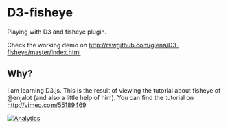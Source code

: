 D3-fisheye
========

Playing with D3 and fisheye plugin.

Check the working demo on http://rawgithub.com/glena/D3-fisheye/master/index.html

Why?
----

I am learning D3.js. This is the result of viewing the tutorial about fisheye of @enjalot (and also a little help of him). You can find the tutorial on http://vimeo.com/55189469


[![Analytics](https://ga-beacon.appspot.com/UA-51467836-1/glena/D3-fisheye)](https://germanlena.com.ar)
